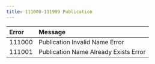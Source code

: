 ```yaml
---
title: 111000-111999 Publication
---
```

<table class="table table-hover">
<thead align="left">
<tr>
<th>Error</th>
<th>Message</th>
</tr>
</thead>
<tbody>
<tr>
<td>111000</td>
<td>Publication Invalid Name Error</td>
</tr>
<tr>
<td>111001</td>
<td>Publication Name Already Exists Error</td>
</tr>
</tbody>
</table>